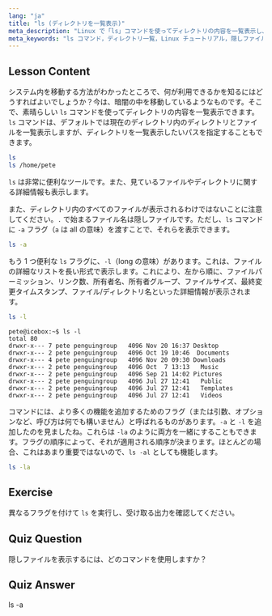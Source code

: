 ```yaml
---
lang: "ja"
title: "ls (ディレクトリを一覧表示)"
meta_description: "Linux で「ls」コマンドを使ってディレクトリの内容を一覧表示し、隠しファイルを表示し、ファイルの詳細を理解する方法を学びます。Linux コマンドラインスキルを向上させましょう！"
meta_keywords: "ls コマンド，ディレクトリ一覧，Linux チュートリアル，隠しファイル，Linux コマンド，Linux 初心者，Linux ガイド"
---
```


## Lesson Content

システム内を移動する方法がわかったところで、何が利用できるかを知るにはどうすればよいでしょうか？今は、暗闇の中を移動しているようなものです。そこで、素晴らしい `ls` コマンドを使ってディレクトリの内容を一覧表示できます。`ls` コマンドは、デフォルトでは現在のディレクトリ内のディレクトリとファイルを一覧表示しますが、ディレクトリを一覧表示したいパスを指定することもできます。

```bash
ls
ls /home/pete
```

`ls` は非常に便利なツールです。また、見ているファイルやディレクトリに関する詳細情報も表示します。

また、ディレクトリ内のすべてのファイルが表示されるわけではないことに注意してください。`.` で始まるファイル名は隠しファイルです。ただし、`ls` コマンドに `-a` フラグ（`a` は all の意味）を渡すことで、それらを表示できます。

```bash
ls -a
```

もう 1 つ便利な `ls` フラグに、`-l`（long の意味）があります。これは、ファイルの詳細なリストを長い形式で表示します。これにより、左から順に、ファイルパーミッション、リンク数、所有者名、所有者グループ、ファイルサイズ、最終変更タイムスタンプ、ファイル/ディレクトリ名といった詳細情報が表示されます。

```bash
ls -l
```

```plaintext
pete@icebox:~$ ls -l
total 80
drwxr-x--- 7 pete penguingroup   4096 Nov 20 16:37 Desktop
drwxr-x--- 2 pete penguingroup   4096 Oct 19 10:46  Documents
drwxr-x--- 4 pete penguingroup   4096 Nov 20 09:30 Downloads
drwxr-x--- 2 pete penguingroup   4096 Oct  7 13:13   Music
drwxr-x--- 2 pete penguingroup   4096 Sep 21 14:02 Pictures
drwxr-x--- 2 pete penguingroup   4096 Jul 27 12:41   Public
drwxr-x--- 2 pete penguingroup   4096 Jul 27 12:41   Templates
drwxr-x--- 2 pete penguingroup   4096 Jul 27 12:41   Videos
```

コマンドには、より多くの機能を追加するためのフラグ（または引数、オプションなど、呼び方は何でも構いません）と呼ばれるものがあります。`-a` と `-l` を追加したのを見ましたね。これらは `-la` のように両方を一緒にすることもできます。フラグの順序によって、それが適用される順序が決まります。ほとんどの場合、これはあまり重要ではないので、`ls -al` としても機能します。

```bash
ls -la
```

## Exercise

異なるフラグを付けて `ls` を実行し、受け取る出力を確認してください。

## Quiz Question

隠しファイルを表示するには、どのコマンドを使用しますか？

## Quiz Answer

ls -a
